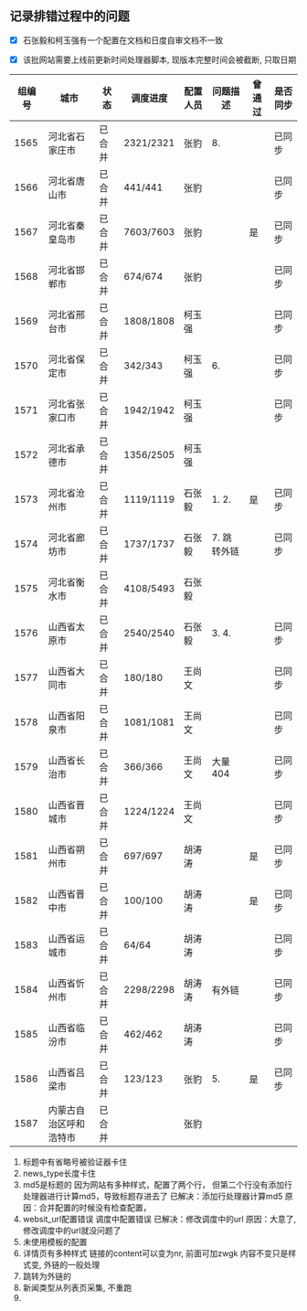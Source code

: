 ## 记录排错过程中的问题

-   [x] 石张毅和柯玉强有一个配置在文档和日度自审文档不一致

-   [x] 该批网站需要上线前更新时间处理器脚本, 现版本完整时间会被截断, 只取日期

| 组编号 | 城市                   | 状态   | 调度进度  | 配置人员 | 问题描述    | 曾通过 | 是否同步 |
| ------ | ---------------------- | ------ | --------- | -------- | ----------- | ------ | -------- |
| 1565   | 河北省石家庄市         | 已合并 | 2321/2321 | 张豹     | 8.          |        | 已同步   |
| 1566   | 河北省唐山市           | 已合并 | 441/441   | 张豹     |             |        | 已同步   |
| 1567   | 河北省秦皇岛市         | 已合并 | 7603/7603 | 张豹     |             | 是     | 已同步   |
| 1568   | 河北省邯郸市           | 已合并 | 674/674   | 张豹     |             |        | 已同步   |
| 1569   | 河北省邢台市           | 已合并 | 1808/1808 | 柯玉强   |             |        | 已同步   |
| 1570   | 河北省保定市           | 已合并 | 342/343   | 柯玉强   | 6.          |        | 已同步   |
| 1571   | 河北省张家口市         | 已合并 | 1942/1942 | 柯玉强   |             |        | 已同步   |
| 1572   | 河北省承德市           | 已合并 | 1356/2505 | 柯玉强   |             |        |          |
| 1573   | 河北省沧州市           | 已合并 | 1119/1119 | 石张毅   | 1. 2.       | 是     | 已同步   |
| 1574   | 河北省廊坊市           | 已合并 | 1737/1737 | 石张毅   | 7. 跳转外链 |        | 已同步   |
| 1575   | 河北省衡水市           | 已合并 | 4108/5493 | 石张毅   |             |        |          |
| 1576   | 山西省太原市           | 已合并 | 2540/2540 | 石张毅   | 3. 4.       |        | 已同步   |
| 1577   | 山西省大同市           | 已合并 | 180/180   | 王尚文   |             |        | 已同步   |
| 1578   | 山西省阳泉市           | 已合并 | 1081/1081 | 王尚文   |             |        | 已同步   |
| 1579   | 山西省长治市           | 已合并 | 366/366   | 王尚文   | 大量404     |        | 已同步   |
| 1580   | 山西省晋城市           | 已合并 | 1224/1224 | 王尚文   |             |        | 已同步   |
| 1581   | 山西省朔州市           | 已合并 | 697/697   | 胡涛涛   |             | 是     | 已同步   |
| 1582   | 山西省晋中市           | 已合并 | 100/100   | 胡涛涛   |             | 是     | 已同步   |
| 1583   | 山西省运城市           | 已合并 | 64/64     | 胡涛涛   |             |        | 已同步   |
| 1584   | 山西省忻州市           | 已合并 | 2298/2298 | 胡涛涛   | 有外链      |        | 已同步   |
| 1585   | 山西省临汾市           | 已合并 | 462/462   | 胡涛涛   |             |        | 已同步   |
| 1586   | 山西省吕梁市           | 已合并 | 123/123   | 张豹     | 5.          | 是     | 已同步   |
| 1587   | 内蒙古自治区呼和浩特市 | 已合并 |           | 张豹     |             |        |          |

1.  标题中有省略号被验证器卡住
6.  news_type长度卡住
3.  md5是标题的
    因为网站有多种样式，配置了两个行， 但第二个行没有添加行处理器进行计算md5，导致标题存进去了
    已解决：添加行处理器计算md5
    原因：合并配置的时候没有检查配置，
4.  websit_url配置错误
    调度中配置错误
    已解决：修改调度中的url
    原因：大意了, 修改调度中的url就没问题了
5.  未使用模板的配置
6.  详情页有多种样式 链接的content可以变为nr, 前面可加zwgk 内容不变只是样式变, 外链的一般处理
7.  跳转为外链的
8.  新闻类型从列表页采集, 不重跑
9.  